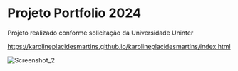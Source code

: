 # Projeto Portfolio 2024
Projeto realizado conforme solicitação da Universidade Uninter

https://karolineplacidesmartins.github.io/karolineplacidesmartins/index.html 

![Screenshot_2](https://github.com/KarolinePlacidesMartins/karolineplacidesmartins/assets/155838675/aba31faf-3857-45b3-9ac2-619fe28151c0) 

